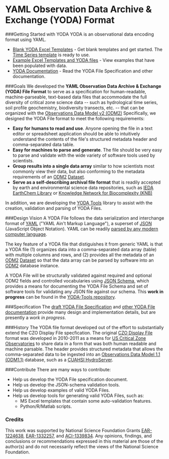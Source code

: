 YAML Observation Data Archive & Exchange (YODA) Format
===============

###Getting Started with YODA
YODA is an observational data encoding format using YAML.

* [Blank YODA Excel Templates](https://github.com/ODM2/YODA-File/tree/master/excel_templates) - Get blank templates and get started. The [Time Series template](https://github.com/ODM2/YODA-File/tree/master/excel_templates/time_series) is ready to use.
* [Example Excel Templates and YODA files](https://github.com/ODM2/YODA-File/tree/master/examples) - View examples that have been populated with data.
* [YODA Documentation](https://github.com/ODM2/YODA-File/tree/master/doc) - Read the YODA File Specification and other documentation.

###Goals
We developed the **YAML Observation Data Archive & Exchange (YODA) File Format** to serve as a specification for human-readable, machine-parseable, text-based data files that accommodate the full diversity of critical zone science data -- such as hydrological time series, soil profile geochemistry, biodiversity transects, etc. -- that can be organized with the [Observations Data Model v2 (ODM2)](https://github.com/ODM2/ODM2)  Specifically, we designed the YODA File format to meet the following requirements:

* **Easy for humans to read and use**. Anyone opening the file in a text editor or spreadsheet application should be able to intuitively understand the contents of the file's structured metadata header and comma-separated data table.
* **Easy for machines to parse and generate**.  The file should be very easy to parse and validate with the wide variety of software tools used by scientists.
* **Group results into a single data array** similar to how scientists most commonly view their data, but also conforming to the metadata requirements of an [ODM2](https://github.com/ODM2/ODM2) [Dataset](https://github.com/ODM2/ODM2/blob/master/doc/ODM2Docs/core_datasets.md).
* **Serve as a self-describing archival file format** that is readily accepted by earth and environmental science data repositories, such as [IEDA EarthChem Library](http://www.earthchem.org/library) or [Knowledge Network for Biocomplexity (KNB)](https://knb.ecoinformatics.org/)

In addition, we are developing the [YODA Tools](https://github.com/ODM2/YodaTools) library to assist with the creation, validation and parsing of YODA Files.

###Design Vision
A YODA File follows the data serialization and interchange format of [YAML](http://en.wikipedia.org/wiki/YAML) ("YAML Ain't Markup Language"), a superset of [JSON](http://www.json.org/) (JavaScript Object Notation). YAML can be readily [parsed by any modern computer language](http://yaml.org/). 

The key feature of a YODA file that distiguishes it from generic YAML is that a YODA file (1) organizes data into a comma-separated data array (table) with multiple columns and rows, and (2) provides all the metadata of an [ODM2](https://github.com/ODM2/ODM2) [Dataset](https://github.com/ODM2/ODM2/blob/master/doc/ODM2Docs/core_datasets.md) so that the data array can be parsed by software into an [ODM2](https://github.com/ODM2/ODM2) database instance.

A YODA File will be structurally validated against required and optional ODM2 fields and controlled vocabularies using [JSON Schema](http://json-schema.org/), which provides a means for documenting the YODA File Schema and set of software tools for validating any JSON file against our schema. This **work in progress** can be found in the [YODA-Tools repository](https://github.com/ODM2/YODA-Tools).

###Specification
The [draft YODA File Specification](https://github.com/ODM2/YODA-File/blob/master/doc/YODAFile_Specification_Draft0.md) and [other YODA File documentation](https://github.com/ODM2/YODA-File/tree/master/doc) provide many design and implementation details, but are presently a *work in progress*.

###History
The YODA file format developed out of the effort to substantially extend the CZO Display File specfication. The original [CZO Display File](http://criticalzone.org/national/publications/pub/whitenack-et-al-2011-czo-display-file-specification/) format was developed in 2010-2011 as a means for [US Critical Zone Observatories](http://criticalzone.org/) to share data in a form that was both human readable and machine parsable. The header provides structured metadata that allows the comma-separated data to be ingested into an [Observations Data Model 1.1 (ODM1.1)](http://his.cuahsi.org/odmdatabases.html) database, such as a [CUAHSI HydroServer](http://his.cuahsi.org/hydroserver.html).

###Contribute
There are many ways to contribute:
* Help us develop the YODA File specification document.
* Help us develop the JSON-schema validation tools.
* Help us develop examples of valid YODA Files.
* Help us develop tools for generating valid YODA Files, such as:
  * MS Excel templates that contain some auto-validation features.
  * Python/R/Matlab scripts.

### Credits

This work was supported by National Science Foundation Grants [EAR-1224638](http://www.nsf.gov/awardsearch/showAward?AWD_ID=1224638), [EAR-1332257](http://www.nsf.gov/awardsearch/showAward?AWD_ID=1332257), and [ACI-1339834](http://www.nsf.gov/awardsearch/showAward?AWD_ID=1339834). Any opinions, findings, and conclusions or recommendations expressed in this material are those of the author(s) and do not necessarily reflect the views of the National Science Foundation.
